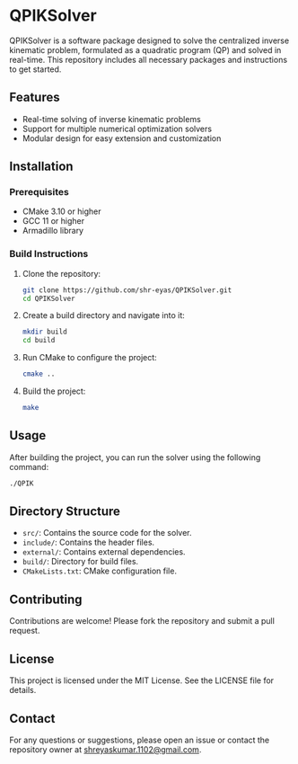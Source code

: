 # QPIKSolver

QPIKSolver is a software package designed to solve the centralized inverse kinematic problem, formulated as a quadratic program (QP) and solved in real-time. This repository includes all necessary packages and instructions to get started.

## Features

- Real-time solving of inverse kinematic problems
- Support for multiple numerical optimization solvers
- Modular design for easy extension and customization

## Installation

### Prerequisites

- CMake 3.10 or higher
- GCC 11 or higher
- Armadillo library

### Build Instructions

1. Clone the repository:
    ```sh
    git clone https://github.com/shr-eyas/QPIKSolver.git
    cd QPIKSolver
    ```

2. Create a build directory and navigate into it:
    ```sh
    mkdir build
    cd build
    ```

3. Run CMake to configure the project:
    ```sh
    cmake ..
    ```

4. Build the project:
    ```sh
    make
    ```

## Usage

After building the project, you can run the solver using the following command:
```sh
./QPIK
```

## Directory Structure

- `src/`: Contains the source code for the solver.
- `include/`: Contains the header files.
- `external/`: Contains external dependencies.
- `build/`: Directory for build files.
- `CMakeLists.txt`: CMake configuration file.

## Contributing

Contributions are welcome! Please fork the repository and submit a pull request.

## License

This project is licensed under the MIT License. See the LICENSE file for details.

## Contact

For any questions or suggestions, please open an issue or contact the repository owner at shreyaskumar.1102@gmail.com.
